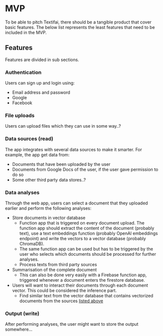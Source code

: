 # MVP

To be able to pitch Textifai, there should be a tangible product that cover basic features. The below list represents the least features that need to be included in the MVP.

## Features

Features are divided in sub sections.

### Authentication

Users can sign up and login using:

- Email address and password
- Google
- Facebook

### File uploads

Users can upload files which they can use in some way..?

### Data sources (read)

The app integrates with several data sources to make it smarter. For example, the app get data from:

- Documents that have been uploaded by the user
- Documents from Google Docs of the user, if the user gave permission to do so
- Some other third party data stores..?

### Data analyses

Through the web app, users can select a document that they uploaded earlier and perform the following analyses:

- Store documents in vector database
  - Function app that is triggered on every document upload. The function app should extract the content of the document (probably text), use a text embeddings function (probably OpenAI embeddings endpoint) and write the vectors to a vector database (probably ChromaDB).
  - The same function app can be used but has to be triggered by the user who selects which documents should be processed for further analyses.
  - Process texts from third party sources
- Summarisation of the complete document
  - This can also be done very easily with a Firebase function app, triggered whenever a document enters the firestore database.
- Users will want to interact their documents through each document vector. This could be considered the inference part.
  - Find similar text from the vector database that contains vectorized documents from the sources [listed above](#data-sources)

### Output (write)

After performing analyses, the user might want to store the output somewhere...
